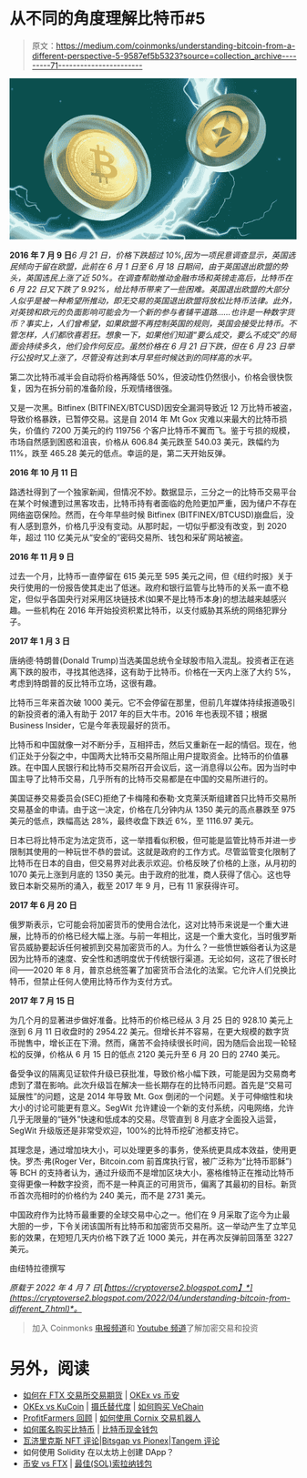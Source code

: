 # 从不同的角度理解比特币#5

> 原文：<https://medium.com/coinmonks/understanding-bitcoin-from-a-different-perspective-5-9587ef5b5323?source=collection_archive---------71----------------------->

![](img/505531eb503c0f03991e241ce293757f.png)

**2016 年 7 月 9 日***6 月 21 日，价格下跌超过 10%,因为一项民意调查显示，英国选民倾向于留在欧盟，此前在 6 月 1 日至 6 月 18 日期间，由于英国退出欧盟的势头，英国选民上涨了近 50%。在调查帮助推动金融市场和英镑走高后，比特币在 6 月 22 日又下跌了 9.92%，给比特币带来了一些困难。英国退出欧盟的大部分人似乎是被一种希望所推动，即无交易的英国退出欧盟将放松比特币法律。此外，对英镑和欧元的负面影响可能会为一个新的参与者铺平道路……也许是一种数字货币？事实上，人们曾希望，如果欧盟不再控制英国的规则，英国会接受比特币。不管怎样，人们都欣喜若狂。想象一下，如果他们知道“要么成交，要么不成交”的局面会持续多久，他们会作何反应。虽然价格在 6 月 21 日下跌，但在 6 月 23 日举行公投时又上涨了，尽管没有达到本月早些时候达到的同样高的水平。*

第二次比特币减半会自动将价格再降低 50%，但波动性仍然很小，价格会很快恢复，因为在拆分前的准备阶段，乐观情绪很强。

又是一次黑。Bitfinex (BITFINEX/BTCUSD)因安全漏洞导致近 12 万比特币被盗，导致价格暴跌，已暂停交易。这是自 2014 年 Mt Gox 灾难以来最大的比特币损失，价值约 7200 万美元的约 119756 个客户比特币不翼而飞。鉴于亏损的规模，市场自然感到困惑和沮丧，价格从 606.84 美元跌至 540.03 美元，跌幅约为 11%，跌至 465.28 美元的低点。幸运的是，第二天开始反弹。

**2016 年 10 月 11 日**

路透社得到了一个独家新闻，但情况不妙。数据显示，三分之一的比特币交易平台在某个时候遭到过黑客攻击，比特币持有者面临的危险更加严重，因为储户不存在网络盗窃保险。然而，在今年早些时候 Bitfinex (BITFINEX/BTCUSD)崩盘后，没有人感到意外，价格几乎没有变动。从那时起，一切似乎都没有改变，到 2020 年，超过 110 亿美元从“安全的”密码交易所、钱包和采矿网站被盗。

**2016 年 11 月 9 日**

过去一个月，比特币一直停留在 615 美元至 595 美元之间，但《纽约时报》关于央行使用的一份报告使其走出了低迷。政府和银行监管与比特币的关系一直不稳定，但似乎各国央行对采用区块链技术(如果不是比特币本身)的想法越来越感兴趣。一些机构在 2016 年开始投资积累比特币，以支付威胁其系统的网络犯罪分子。

**2017 年 1 月 3 日**

唐纳德·特朗普(Donald Trump)当选美国总统令全球股市陷入混乱。投资者正在逃离下跌的股市，寻找其他选择，这有助于比特币。价格在一天内上涨了大约 5%，考虑到特朗普的反比特币立场，这很有趣。

比特币三年来首次破 1000 美元。它不会停留在那里，但前几年媒体持续报道吸引的新投资者的涌入有助于 2017 年的巨大牛市。2016 年也表现不错；根据 Business Insider，它是今年表现最好的货币。

比特币和中国就像一对不断分手，互相抨击，然后又重新在一起的情侣。现在，他们正处于分裂之中，中国两大比特币交易所阻止用户提取资金。比特币的价值暴跌。在中国人民银行和比特币交易所召开会议后，这一消息得以公布。因为当时中国主导了比特币交易，几乎所有的比特币交易都是在中国的交易所进行的。

美国证券交易委员会(SEC)拒绝了卡梅隆和泰勒·文克莱沃斯组建首只比特币交易所交易基金的申请。由于这一决定，价格在几分钟内从 1350 美元的高点暴跌至 975 美元的低点，跌幅高达 28%，最终收盘下跌近 6%，至 1116.97 美元。

日本已将比特币定为法定货币，这一举措看似积极，但可能是监管比特币并进一步限制其使用的一种玩世不恭的尝试。这就是政府的工作方式。尽管监管变化限制了比特币在日本的自由，但交易界对此表示欢迎。价格反映了价格的上涨，从月初的 1070 美元上涨到月底的 1350 美元。由于政府的批准，商人获得了信心。这也导致日本新交易所的涌入，截至 2017 年 9 月，已有 11 家获得许可。

**2017 年 6 月 20 日**

俄罗斯表示，它可能会将加密货币的使用合法化，这对比特币来说是一个重大进展，比特币的价格已经大幅上涨。与前一年相比，这是一个重大变化，当时俄罗斯官员威胁要起诉任何被抓到交易加密货币的人。为什么？一些愤世嫉俗者认为这是因为比特币的速度、安全性和透明度优于传统银行渠道。无论如何，这花了很长时间——2020 年 8 月，普京总统签署了加密货币合法化的法案。它允许人们兑换比特币，但禁止任何人使用比特币作为支付方式。

**2017 年 7 月 15 日**

为几个月的显著进步做好准备。比特币的价格已经从 3 月 25 日的 928.10 美元上涨到 6 月 11 日收盘时的 2954.22 美元。但增长并不容易，在更大规模的数字货币抛售中，增长正在下滑。然而，痛苦不会持续很长时间，因为随后会出现一轮轻松的反弹，价格从 6 月 15 日的低点 2120 美元升至 6 月 20 日的 2740 美元。

备受争议的隔离见证软件升级已获批准，导致价格小幅下跌，可能是因为交易商考虑到了潜在影响。此次升级旨在解决一些长期存在的比特币问题。首先是“交易可延展性”的问题，这是 2014 年导致 Mt. Gox 倒闭的一个问题。关于可伸缩性和块大小的讨论可能更有意义。SegWit 允许建设一个新的支付系统，闪电网络，允许几乎无限量的“链外”快速和低成本的交易。尽管直到 8 月底才全面投入运营，SegWit 升级版还是非常受欢迎，100%的比特币挖矿池都支持它。

其理念是，通过增加块大小，可以处理更多的事务，使系统更具成本效益，使用更快。罗杰·弗(Roger Ver，Bitcoin.com 前首席执行官，被广泛称为“比特币耶稣”)等 BCH 的支持者认为，通过升级而不是增加区块大小，塞格维特正在推动比特币变得更像一种数字投资，而不是一种真正的可用货币，偏离了其最初的目标。新货币首次亮相时的价格约为 240 美元，而不是 2731 美元。

中国政府作为比特币最重要的全球交易中心之一。他们在 9 月采取了迄今为止最大胆的一步，下令关闭该国所有比特币和加密货币交易所。这一举动产生了立竿见影的效果，在短短几天内价格下跌了近 1000 美元，并在再次反弹前回落至 3227 美元。

由纽特拉德撰写

*原载于 2022 年 4 月 7 日*[*【https://cryptoverse2.blogspot.com】*](https://cryptoverse2.blogspot.com/2022/04/understanding-bitcoin-from-different_7.html)*。*

> 加入 Coinmonks [电报频道](https://t.me/coincodecap)和 [Youtube 频道](https://www.youtube.com/c/coinmonks/videos)了解加密交易和投资

# 另外，阅读

*   [如何在 FTX 交易所交易期货](https://coincodecap.com/ftx-futures-trading) | [OKEx vs 币安](https://coincodecap.com/okex-vs-binance)
*   [OKEx vs KuCoin](https://coincodecap.com/okex-kucoin) | [摄氏替代度](https://coincodecap.com/celsius-alternatives) | [如何购买 VeChain](https://coincodecap.com/buy-vechain)
*   [ProfitFarmers 回顾](https://coincodecap.com/profitfarmers-review) | [如何使用 Cornix 交易机器人](https://coincodecap.com/cornix-trading-bot)
*   [如何匿名购买比特币](https://coincodecap.com/buy-bitcoin-anonymously) | [比特币现金钱包](https://coincodecap.com/bitcoin-cash-wallets)
*   [瓦济里克斯 NFT 评论](https://coincodecap.com/wazirx-nft-review)|[Bitsgap vs Pionex](https://coincodecap.com/bitsgap-vs-pionex)|[Tangem 评论](https://coincodecap.com/tangem-wallet-review)
*   如何使用 Solidity 在以太坊上创建 DApp？
*   [币安 vs FTX](https://coincodecap.com/binance-vs-ftx) | [最佳(SOL)索拉纳钱包](https://coincodecap.com/solana-wallets)